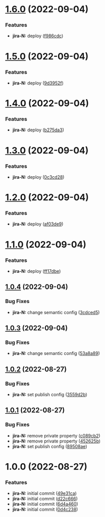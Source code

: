 # [1.6.0](https://github.com/rbelmega/crypto-trade-2/compare/v1.5.0...v1.6.0) (2022-09-04)


### Features

* **jira-N:** deploy ([f986cdc](https://github.com/rbelmega/crypto-trade-2/commit/f986cdc32426dc884b4164094377116bba700bd7))

# [1.5.0](https://github.com/rbelmega/crypto-trade-2/compare/v1.4.0...v1.5.0) (2022-09-04)


### Features

* **jira-N:** deploy ([9d3952f](https://github.com/rbelmega/crypto-trade-2/commit/9d3952f0d355b3a8e9285c995d9706afda12cf74))

# [1.4.0](https://github.com/rbelmega/crypto-trade-2/compare/v1.3.0...v1.4.0) (2022-09-04)


### Features

* **jira-N:** deploy ([b275da3](https://github.com/rbelmega/crypto-trade-2/commit/b275da3425aa6617110650e71b708f53c83627c5))

# [1.3.0](https://github.com/rbelmega/crypto-trade-2/compare/v1.2.0...v1.3.0) (2022-09-04)


### Features

* **jira-N:** deploy ([0c3cd28](https://github.com/rbelmega/crypto-trade-2/commit/0c3cd28101cff6e2e883a87aaddc6444004dd04b))

# [1.2.0](https://github.com/rbelmega/crypto-trade-2/compare/v1.1.0...v1.2.0) (2022-09-04)


### Features

* **jira-N:** deploy ([af03de9](https://github.com/rbelmega/crypto-trade-2/commit/af03de9b624955f78273f9c6541e24e4578fedaf))

# [1.1.0](https://github.com/rbelmega/crypto-trade-2/compare/v1.0.4...v1.1.0) (2022-09-04)


### Features

* **jira-N:** deploy ([ff17dbe](https://github.com/rbelmega/crypto-trade-2/commit/ff17dbedb98bba4f3bcfd411038af1e31be7b4f9))

## [1.0.4](https://github.com/rbelmega/crypto-trade-2/compare/v1.0.3...v1.0.4) (2022-09-04)


### Bug Fixes

* **jira-N:** change semantic config ([3cdced5](https://github.com/rbelmega/crypto-trade-2/commit/3cdced533f07a4175e4b5bf82c321b74727e7880))

## [1.0.3](https://github.com/rbelmega/crypto-trade-2/compare/v1.0.2...v1.0.3) (2022-09-04)


### Bug Fixes

* **jira-N:** change semantic config ([53a8a89](https://github.com/rbelmega/crypto-trade-2/commit/53a8a89b5123f88353819f95ced3b2616691e0d8))

## [1.0.2](https://github.com/rbelmega/crypto-trade-2/compare/v1.0.1...v1.0.2) (2022-08-27)


### Bug Fixes

* **jira-N:** set publish config ([3559d2b](https://github.com/rbelmega/crypto-trade-2/commit/3559d2badd620c3d4fcbc49f4dbafb7334208a55))

## [1.0.1](https://github.com/rbelmega/crypto-trade-2/compare/v1.0.0...v1.0.1) (2022-08-27)


### Bug Fixes

* **jira-N:** remove private property ([c089cb2](https://github.com/rbelmega/crypto-trade-2/commit/c089cb20cb708012400fbc32d7cfab974c476ab5))
* **jira-N:** remove private property ([452625b](https://github.com/rbelmega/crypto-trade-2/commit/452625bc0b52222e12f7db5420f12ecf98891e8f))
* **jira-N:** set publish config ([89508ae](https://github.com/rbelmega/crypto-trade-2/commit/89508ae9d105ca5beb5b15b9cf586cb16e07cb51))

# 1.0.0 (2022-08-27)


### Features

* **jira-N:** initial commit ([49e31ca](https://github.com/rbelmega/crypto-trade-2/commit/49e31ca987234d2d3d12f80d8b1521fe4424f7eb))
* **jira-N:** initial commit ([d22c666](https://github.com/rbelmega/crypto-trade-2/commit/d22c666de75cfac194dc00174898910124410604))
* **jira-N:** initial commit ([6d4a460](https://github.com/rbelmega/crypto-trade-2/commit/6d4a4606ae51855899f351b213d7501c1984f45b))
* **jira-N:** initial commit ([0d4c238](https://github.com/rbelmega/crypto-trade-2/commit/0d4c238a6d12c53bd3e550a9d9ebba5f5c8ac1d1))
